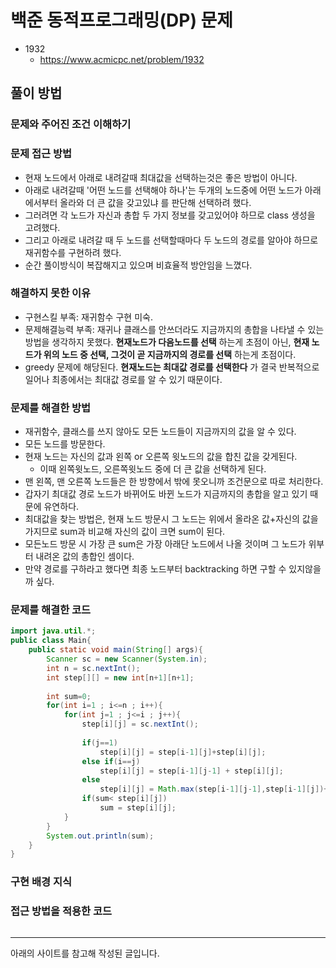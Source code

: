 # 백준 동적프로그래밍(DP) 문제
- 1932
    - https://www.acmicpc.net/problem/1932

## 풀이 방법
### 문제와 주어진 조건 이해하기

### 문제 접근 방법
- 현재 노드에서 아래로 내려갈때 최대값을 선택하는것은 좋은 방법이 아니다. 
- 아래로 내려갈때 '어떤 노드를 선택해야 하나'는 두개의 노드중에 어떤 노드가 아래에서부터 올라와 더 큰 값을 갖고있냐 를 판단해 선택하려 했다.
- 그러려면 각 노드가 자신과 총합 두 가지 정보를 갖고있어야 하므로 class 생성을 고려했다.
- 그리고 아래로 내려갈 때 두 노드를 선택할때마다 두 노드의 경로를 알아야 하므로 재귀함수를 구현하려 했다.
- 순간 풀이방식이 복잡해지고 있으며 비효율적 방안임을 느꼈다.

### 해결하지 못한 이유
- 구현스킬 부족: 재귀함수 구현 미숙. 
- 문제해결능력 부족: 재귀나 클래스를 안쓰더라도 지금까지의 총합을 나타낼 수 있는 방법을 생각하지 못했다. **현재노드가 다음노드를 선택** 하는게 초점이 아닌, **현재 노드가 위의 노드 중 선택, 그것이 곧 지금까지의 경로를 선택** 하는게 초점이다.
- greedy 문제에 해당된다. **현재노드는 최대값 경로를 선택한다** 가 결국 반복적으로 일어나 최종에서는 최대값 경로를 알 수 있기 때문이다.

### 문제를 해결한 방법
- 재귀함수, 클래스를 쓰지 않아도 모든 노드들이 지금까지의 값을 알 수 있다.
- 모든 노드를 방문한다. 
- 현재 노드는 자신의 값과 왼쪽 or 오른쪽 윗노드의 값을 합친 값을 갖게된다.
    - 이때 왼쪽윗노드, 오른쪽윗노드 중에 더 큰 값을 선택하게 된다. 
- 맨 왼쪽, 맨 오른쪽 노드들은 한 방향에서 밖에 못오니까 조건문으로 따로 처리한다. 
- 갑자기 최대값 경로 노드가 바뀌어도 바뀐 노드가 지금까지의 총합을 알고 있기 때문에 유연하다. 
- 최대값을 찾는 방법은, 현재 노드 방문시 그 노드는 위에서 올라온 값+자신의 값을 가지므로 sum과 비교해 자신의 값이 크면 sum이 된다. 
- 모든노드 방문 시 가장 큰 sum은 가장 아래단 노드에서 나올 것이며 그 노드가 위부터 내려온 값의 총합인 셈이다.
- 만약 경로를 구하라고 했다면 최종 노드부터 backtracking 하면 구할 수 있지않을까 싶다.

### 문제를 해결한 코드
```java
import java.util.*;
public class Main{
    public static void main(String[] args){
        Scanner sc = new Scanner(System.in);
        int n = sc.nextInt();
        int step[][] = new int[n+1][n+1];
        
        int sum=0;
        for(int i=1 ; i<=n ; i++){
            for(int j=1 ; j<=i ; j++){
                step[i][j] = sc.nextInt();
                
                if(j==1)
                    step[i][j] = step[i-1][j]+step[i][j];
                else if(i==j)
                    step[i][j] = step[i-1][j-1] + step[i][j];
                else
                    step[i][j] = Math.max(step[i-1][j-1],step[i-1][j])+step[i][j];
                if(sum< step[i][j])
                    sum = step[i][j];
            }
        }
        System.out.println(sum);
    }
}
```






### 구현 배경 지식

### 접근 방법을 적용한 코드
```java
```



---
아래의 사이트를 참고해 작성된 글입니다.
